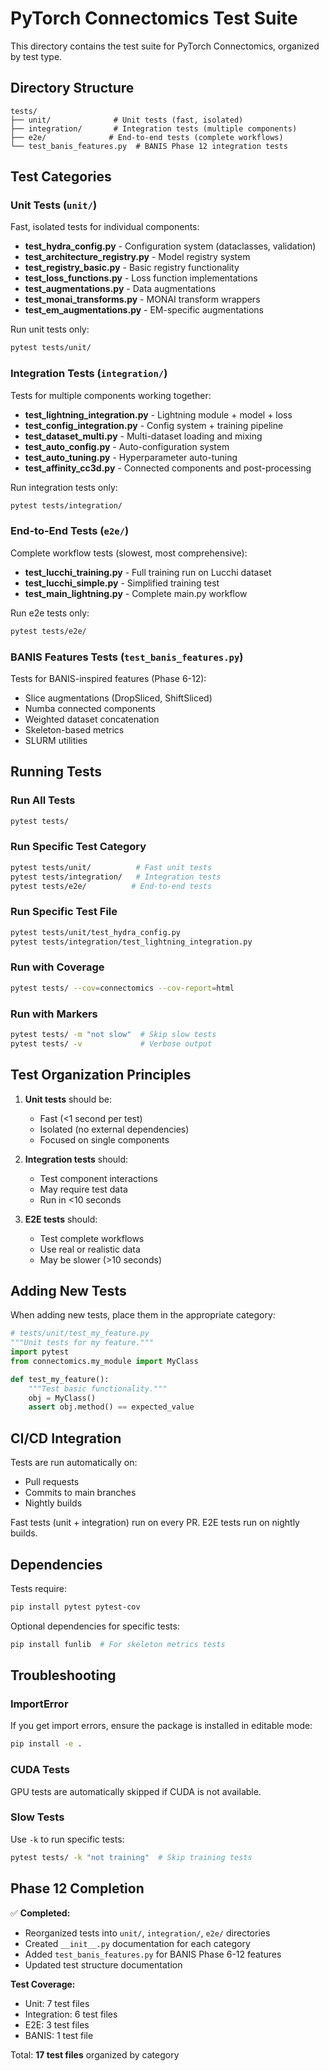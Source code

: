 # PyTorch Connectomics Test Suite

This directory contains the test suite for PyTorch Connectomics, organized by test type.

## Directory Structure

```
tests/
├── unit/              # Unit tests (fast, isolated)
├── integration/       # Integration tests (multiple components)
├── e2e/              # End-to-end tests (complete workflows)
└── test_banis_features.py  # BANIS Phase 12 integration tests
```

## Test Categories

### Unit Tests (`unit/`)

Fast, isolated tests for individual components:
- **test_hydra_config.py** - Configuration system (dataclasses, validation)
- **test_architecture_registry.py** - Model registry system
- **test_registry_basic.py** - Basic registry functionality
- **test_loss_functions.py** - Loss function implementations
- **test_augmentations.py** - Data augmentations
- **test_monai_transforms.py** - MONAI transform wrappers
- **test_em_augmentations.py** - EM-specific augmentations

Run unit tests only:
```bash
pytest tests/unit/
```

### Integration Tests (`integration/`)

Tests for multiple components working together:
- **test_lightning_integration.py** - Lightning module + model + loss
- **test_config_integration.py** - Config system + training pipeline
- **test_dataset_multi.py** - Multi-dataset loading and mixing
- **test_auto_config.py** - Auto-configuration system
- **test_auto_tuning.py** - Hyperparameter auto-tuning
- **test_affinity_cc3d.py** - Connected components and post-processing

Run integration tests only:
```bash
pytest tests/integration/
```

### End-to-End Tests (`e2e/`)

Complete workflow tests (slowest, most comprehensive):
- **test_lucchi_training.py** - Full training run on Lucchi dataset
- **test_lucchi_simple.py** - Simplified training test
- **test_main_lightning.py** - Complete main.py workflow

Run e2e tests only:
```bash
pytest tests/e2e/
```

### BANIS Features Tests (`test_banis_features.py`)

Tests for BANIS-inspired features (Phase 6-12):
- Slice augmentations (DropSliced, ShiftSliced)
- Numba connected components
- Weighted dataset concatenation
- Skeleton-based metrics
- SLURM utilities

## Running Tests

### Run All Tests
```bash
pytest tests/
```

### Run Specific Test Category
```bash
pytest tests/unit/          # Fast unit tests
pytest tests/integration/   # Integration tests
pytest tests/e2e/          # End-to-end tests
```

### Run Specific Test File
```bash
pytest tests/unit/test_hydra_config.py
pytest tests/integration/test_lightning_integration.py
```

### Run with Coverage
```bash
pytest tests/ --cov=connectomics --cov-report=html
```

### Run with Markers
```bash
pytest tests/ -m "not slow"  # Skip slow tests
pytest tests/ -v             # Verbose output
```

## Test Organization Principles

1. **Unit tests** should be:
   - Fast (<1 second per test)
   - Isolated (no external dependencies)
   - Focused on single components

2. **Integration tests** should:
   - Test component interactions
   - May require test data
   - Run in <10 seconds

3. **E2E tests** should:
   - Test complete workflows
   - Use real or realistic data
   - May be slower (>10 seconds)

## Adding New Tests

When adding new tests, place them in the appropriate category:

```python
# tests/unit/test_my_feature.py
"""Unit tests for my feature."""
import pytest
from connectomics.my_module import MyClass

def test_my_feature():
    """Test basic functionality."""
    obj = MyClass()
    assert obj.method() == expected_value
```

## CI/CD Integration

Tests are run automatically on:
- Pull requests
- Commits to main branches
- Nightly builds

Fast tests (unit + integration) run on every PR.
E2E tests run on nightly builds.

## Dependencies

Tests require:
```bash
pip install pytest pytest-cov
```

Optional dependencies for specific tests:
```bash
pip install funlib  # For skeleton metrics tests
```

## Troubleshooting

### ImportError
If you get import errors, ensure the package is installed in editable mode:
```bash
pip install -e .
```

### CUDA Tests
GPU tests are automatically skipped if CUDA is not available.

### Slow Tests
Use `-k` to run specific tests:
```bash
pytest tests/ -k "not training"  # Skip training tests
```

## Phase 12 Completion

✅ **Completed:**
- Reorganized tests into `unit/`, `integration/`, `e2e/` directories
- Created `__init__.py` documentation for each category
- Added `test_banis_features.py` for BANIS Phase 6-12 features
- Updated test structure documentation

**Test Coverage:**
- Unit: 7 test files
- Integration: 6 test files
- E2E: 3 test files
- BANIS: 1 test file

Total: **17 test files** organized by category
